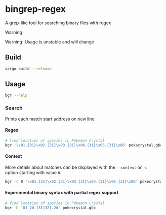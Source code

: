 # bingrep-regex

A grep-like tool for searching binary files with regex

> [!warning]
> Warning: Usage is unstable and will change

## Build

```sh
cargo build --release
```

## Usage

```sh
bgr --help
```

### Search

Prints each match start address on new line

#### Regex

```sh
# find location of species in Pokemon Crystal
bgr '\x01.{31}\x02.{31}\x03.{31}\x04.{31}\x05.{31}\x06' pokecrystal.gbc
```

#### Context

More details about matches can be displayed with the `--context` or `-c` option starting with value `0`.

```sh
bgr -c 0 '\x01.{31}\x02.{31}\x03.{31}\x04.{31}\x05.{31}\x06' pokecrystal.gbc
```

#### Experimental binary syntax with partial regex support

```sh
# find location of species in Pokemon Crystal
bgr -b '01 2d [31|32].2d' pokecrystal.gbc
```
